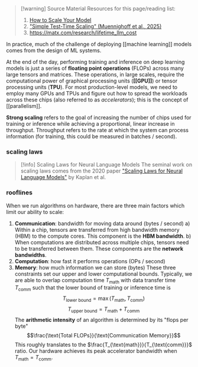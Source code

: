 >[!warning] Source Material
>Resources for this page/reading list:
>1. [How to Scale Your Model](https://jax-ml.github.io/scaling-book/) 
>2. ["Simple Test-Time Scaling" (Muennighoff et al., 2025)](https://arxiv.org/abs/2501.19393)
>3. https://matx.com/research/lifetime_llm_cost

In practice, much of the challenge of deploying [[machine learning]] models comes from the design of ML systems. 

At the end of the day, performing training and inference on deep learning models is just a series of **floating point operations** (FLOPs) across many large tensors and matrices. These operations, in large scales, require the computational power of graphical processing units (**[[GPU]]**) or tensor processing units (**TPU**). For most production-level models, we need to employ many GPUs and TPUs and figure out how to spread the workloads across these chips (also referred to as *accelerators*); this is the concept of [[parallelism]].

**Strong scaling** refers to the goal of increasing the number of chips used for training or inference while achieving a proportional, linear increase in throughput. Throughput refers to the rate at which the system can process information (for training, this could be measured in batches / second). 

### scaling laws

>[!info] Scaling Laws for Neural Language Models
>The seminal work on scaling laws comes from the 2020 paper ["Scaling Laws for Neural Language Models"](https://arxiv.org/abs/2001.08361) by Kaplan et al.

### rooflines
When we run algorithms on hardware, there are three main factors which limit our ability to scale:
1. **Communication**: bandwidth for moving data around (bytes / second)
	a) Within a chip, tensors are transferred from high bandwidth memory (HBM) to the compute cores. This component is the **HBM bandwidth**.
	b) When computations are distributed across multiple chips, tensors need to be transferred between them. These components are the **network bandwidths**. 
2. **Computation**: how fast it performs operations (OPs / second)
3. **Memory**: how much information we can store (bytes)
These three constraints set our upper and lower computational bounds. Typically, we are able to overlap computation time $T_{\text{math}}$ with data transfer time $T_{\text{comm}}$ such that the lower bound of training or inference time is 
$$T_{\text{lower bound}} = \max(T_{\text{math}}, T_{\text{comm}})$$
$$T_{\text{upper bound}} = T_{\text{math}} + T_{\text{comm}}$$
The **arithmetic intensity** of an algorithm is determined by its "flops per byte"
$$\frac{\text{Total FLOPs}}{\text{Communication Memory}}$$
This roughly translates to the $\frac{T_{\text{math}}}{T_{\text{comm}}}$  ratio. Our hardware achieves its peak accelerator bandwidth when $T_{\text{math}} = T_{\text{comm}}$.